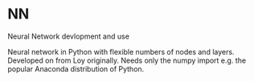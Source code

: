 # NN
Neural Network devlopment and use

Neural network in Python with flexible numbers of nodes and layers.
Developed on from Loy originally.
Needs only the numpy import e.g. the popular Anaconda distribution of Python.
